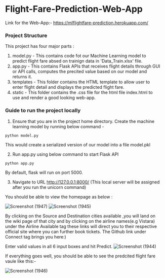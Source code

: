 # Flight-Fare-Prediction-Web-App  
  
Link for the Web-App:-  https://mlflightfare-prediction.herokuapp.com/  

### Project Structure
This project has four major parts :
1. model.py - This contains code fot our Machine Learning model to predict flight fare absed on trainign data in 'Data_Train.xlsx' file.
2. app.py - This contains Flask APIs that receives flight details through GUI or API calls, computes the precited value based on our model and returns it.
3. templates - This folder contains the HTML template to allow user to enter flight detail and displays the predicted flight fare.
4. static - This folder contains the .css file for the html file index.html to use and render a good looking web-app.

### Guide to run the project locally
1. Ensure that you are in the project home directory. Create the machine learning model by running below command -
```
python model.py
```
This would create a serialized version of our model into a file model.pkl

2. Run app.py using below command to start Flask API
```
python app.py
```
By default, flask will run on port 5000.

3. Navigate to URL http://127.0.0.1:8000/ (This local server will be assigned after you run the unicorn command)

You should be able to view the homepage as below :  
   
![Screenshot (1947)](https://user-images.githubusercontent.com/54064843/136835220-86a8f698-6ce1-4fd7-a4ed-2b5d0601d29a.png)
![Screenshot (1945)](https://user-images.githubusercontent.com/54064843/136835236-bed14ecc-0227-425d-9036-6d46846e1f5c.png)


By clicking on the Source and Destination cities available ,you will land on the wiki page of that city and by clicking on the airline names(e.g Vistara) under the Airline Available tag these links will direct you to their respective official site  where you can further book tickets. The Github link under Connect tag brings you here:)  
  
Enter valid values in all 6 input boxes and hit Predict.
![Screenshot (1944)](https://user-images.githubusercontent.com/54064843/136835261-15ac2a8f-b32d-4f17-a836-269cfa911cfc.png)


If everything goes well, you should  be able to see the predcited flight fare vaule like this:- 
  
![Screenshot (1946)](https://user-images.githubusercontent.com/54064843/136835304-d655b4c0-38e0-444f-b7c4-8e8f70c7bf17.png)

